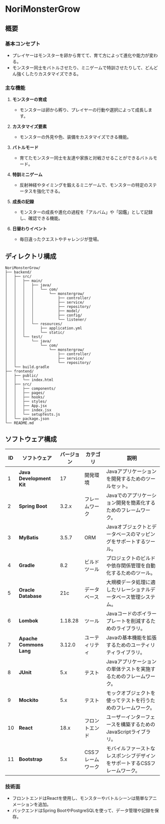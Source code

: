 # NoriMonsterGrow

## 概要

### 基本コンセプト
- プレイヤーはモンスターを卵から育てて、育て方によって進化や能力が変わる。
- モンスター同士をバトルさせたり、ミニゲームで特訓させたりして、どんどん強くしたりカスタマイズできる。

### 主な機能
1. **モンスターの育成**
   - モンスターは卵から孵り、プレイヤーの行動や選択によって成長します。
   
2. **カスタマイズ要素**
   - モンスターの外見や色、装備をカスタマイズできる機能。

3. **バトルモード**
   - 育てたモンスター同士を友達や家族と対戦させることができるバトルモード。

4. **特訓ミニゲーム**
   - 反射神経やタイミングを鍛えるミニゲームで、モンスターの特定のステータスを強化できる。

5. **成長の記録**
   - モンスターの成長や進化の過程を「アルバム」や「図鑑」として記録し、確認できる機能。

6. **日替わりイベント**
   - 毎日違ったクエストやチャレンジが登場。
  
## ディレクトリ構成

```
NoriMonsterGrow/
├── backend/
│   ├── src/
│   │   ├── main/
│   │   │   ├── java/
│   │   │   │   └── com/
│   │   │   │       └── monstergrow/
│   │   │   │           ├── controller/
│   │   │   │           ├── service/
│   │   │   │           ├── repository/
│   │   │   │           ├── model/
│   │   │   │           ├── config/
│   │   │   │           └── listener/
│   │   │   └── resources/
│   │   │       ├── application.yml
│   │   │       └── static/
│   │   └── test/
│   │       └── java/
│   │           └── com/
│   │               └── monstergrow/
│   │                   ├── controller/
│   │                   ├── service/
│   │                   └── repository/
│   └── build.gradle
├── frontend/
│   ├── public/
│   │   └── index.html
│   ├── src/
│   │   ├── components/
│   │   ├── pages/
│   │   ├── hooks/
│   │   ├── styles/
│   │   ├── App.jsx
│   │   ├── index.jsx
│   │   └── setupTests.js
│   └── package.json
└── README.md
```

## ソフトウェア構成

| ID  | ソフトウェア             | バージョン | カテゴリ          | 説明                                                                      |
| --- | ------------------------ | ---------- | ----------------- | ------------------------------------------------------------------------- |
| 1   | **Java Development Kit** | 17         | 開発環境          | Javaアプリケーションを開発するためのツールセット。                        |
| 2   | **Spring Boot**          | 3.2.x      | フレームワーク    | Javaでのアプリケーション開発を簡素化するためのフレームワーク。            |
| 3   | **MyBatis**              | 3.5.7      | ORM               | Javaオブジェクトとデータベースのマッピングをサポートするツール。          |
| 4   | **Gradle**               | 8.2        | ビルドツール      | プロジェクトのビルドや依存関係管理を自動化するためのツール。              |
| 5   | **Oracle Database**      | 21c        | データベース      | 大規模データ処理に適したリレーショナルデータベース管理システム。          |
| 6   | **Lombok**               | 1.18.28    | ツール            | Javaコードのボイラープレートを削減するためのライブラリ。                  |
| 7   | **Apache Commons Lang**  | 3.12.0     | ユーティリティ    | Javaの基本機能を拡張するためのユーティリティライブラリ。                  |
| 8   | **JUnit**                | 5.x        | テスト            | Javaアプリケーションの単体テストを実施するためのフレームワーク。          |
| 9   | **Mockito**              | 5.x        | テスト            | モックオブジェクトを使ってテストを行うためのフレームワーク。              |
| 10  | **React**                | 18.x       | フロントエンド    | ユーザーインターフェースを構築するためのJavaScriptライブラリ。            |
| 11  | **Bootstrap**            | 5.x        | CSSフレームワーク | モバイルファーストなレスポンシブデザインをサポートするCSSフレームワーク。 |




### 技術面
- フロントエンドはReactを使用し、モンスターやバトルシーンは簡単なアニメーションを追加。
- バックエンドはSpring BootやPostgreSQLを使って、データ管理や記録を保存。

